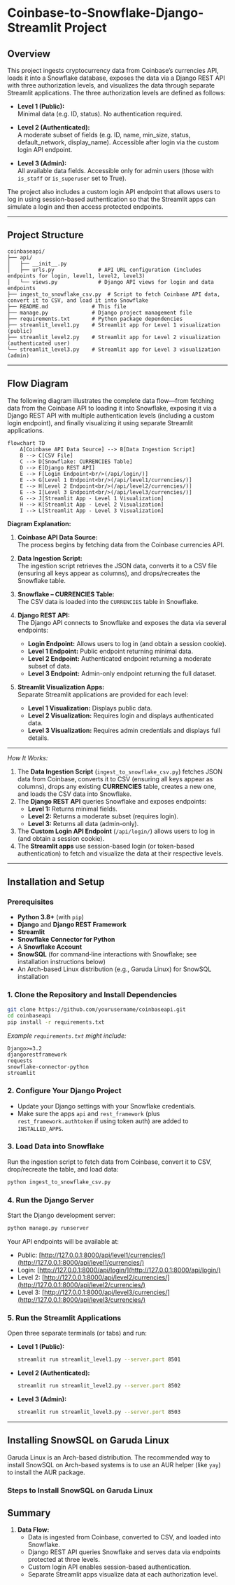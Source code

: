 
# Coinbase-to-Snowflake-Django-Streamlit Project

## Overview

This project ingests cryptocurrency data from Coinbase’s currencies API, loads it into a Snowflake database, exposes the data via a Django REST API with three authorization levels, and visualizes the data through separate Streamlit applications. The three authorization levels are defined as follows:

- **Level 1 (Public):**  
  Minimal data (e.g. ID, status). No authentication required.

- **Level 2 (Authenticated):**  
  A moderate subset of fields (e.g. ID, name, min_size, status, default_network, display_name). Accessible after login via the custom login API endpoint.

- **Level 3 (Admin):**  
  All available data fields. Accessible only for admin users (those with `is_staff` or `is_superuser` set to True).

The project also includes a custom login API endpoint that allows users to log in using session-based authentication so that the Streamlit apps can simulate a login and then access protected endpoints.

---

## Project Structure

```
coinbaseapi/
├── api/
│   ├── __init__.py
│   ├── urls.py              # API URL configuration (includes endpoints for login, level1, level2, level3)
│   └── views.py             # Django API views for login and data endpoints
├── ingest_to_snowflake_csv.py  # Script to fetch Coinbase API data, convert it to CSV, and load it into Snowflake
├── README.md              # This file
├── manage.py              # Django project management file
├── requirements.txt       # Python package dependencies
├── streamlit_level1.py    # Streamlit app for Level 1 visualization (public)
├── streamlit_level2.py    # Streamlit app for Level 2 visualization (authenticated user)
└── streamlit_level3.py    # Streamlit app for Level 3 visualization (admin)
```

---

## Flow Diagram

The following diagram illustrates the complete data flow—from fetching data from the Coinbase API to loading it into Snowflake, exposing it via a Django REST API with multiple authentication levels (including a custom login endpoint), and finally visualizing it using separate Streamlit applications.

```mermaid
flowchart TD
    A[Coinbase API Data Source] --> B[Data Ingestion Script]
    B --> C[CSV File]
    C --> D[Snowflake: CURRENCIES Table]
    D --> E[Django REST API]
    E --> F[Login Endpoint<br/>(/api/login/)]
    E --> G[Level 1 Endpoint<br/>(/api/level1/currencies/)]
    E --> H[Level 2 Endpoint<br/>(/api/level2/currencies/)]
    E --> I[Level 3 Endpoint<br/>(/api/level3/currencies/)]
    G --> J[Streamlit App - Level 1 Visualization]
    H --> K[Streamlit App - Level 2 Visualization]
    I --> L[Streamlit App - Level 3 Visualization]
```

**Diagram Explanation:**

1. **Coinbase API Data Source:**  
   The process begins by fetching data from the Coinbase currencies API.

2. **Data Ingestion Script:**  
   The ingestion script retrieves the JSON data, converts it to a CSV file (ensuring all keys appear as columns), and drops/recreates the Snowflake table.

3. **Snowflake – CURRENCIES Table:**  
   The CSV data is loaded into the `CURRENCIES` table in Snowflake.

4. **Django REST API:**  
   The Django API connects to Snowflake and exposes the data via several endpoints:
   - **Login Endpoint:** Allows users to log in (and obtain a session cookie).
   - **Level 1 Endpoint:** Public endpoint returning minimal data.
   - **Level 2 Endpoint:** Authenticated endpoint returning a moderate subset of data.
   - **Level 3 Endpoint:** Admin-only endpoint returning the full dataset.

5. **Streamlit Visualization Apps:**  
   Separate Streamlit applications are provided for each level:
   - **Level 1 Visualization:** Displays public data.
   - **Level 2 Visualization:** Requires login and displays authenticated data.
   - **Level 3 Visualization:** Requires admin credentials and displays full details.

---
*How It Works:*  
1. The **Data Ingestion Script** (`ingest_to_snowflake_csv.py`) fetches JSON data from Coinbase, converts it to CSV (ensuring all keys appear as columns), drops any existing **CURRENCIES** table, creates a new one, and loads the CSV data into Snowflake.  
2. The **Django REST API** queries Snowflake and exposes endpoints:  
   - **Level 1:** Returns minimal fields.  
   - **Level 2:** Returns a moderate subset (requires login).  
   - **Level 3:** Returns all data (admin-only).  
3. The **Custom Login API Endpoint** (`/api/login/`) allows users to log in (and obtain a session cookie).  
4. The **Streamlit apps** use session-based login (or token-based authentication) to fetch and visualize the data at their respective levels.

---

## Installation and Setup

### Prerequisites

- **Python 3.8+** (with `pip`)  
- **Django** and **Django REST Framework**  
- **Streamlit**  
- **Snowflake Connector for Python**  
- A **Snowflake Account**  
- **SnowSQL** (for command‑line interactions with Snowflake; see installation instructions below)  
- An Arch-based Linux distribution (e.g., Garuda Linux) for SnowSQL installation

### 1. Clone the Repository and Install Dependencies

```bash
git clone https://github.com/yourusername/coinbaseapi.git
cd coinbaseapi
pip install -r requirements.txt
```

*Example `requirements.txt` might include:*
```
Django>=3.2
djangorestframework
requests
snowflake-connector-python
streamlit
```

### 2. Configure Your Django Project

- Update your Django settings with your Snowflake credentials.
- Make sure the apps `api` and `rest_framework` (plus `rest_framework.authtoken` if using token auth) are added to `INSTALLED_APPS`.

### 3. Load Data into Snowflake

Run the ingestion script to fetch data from Coinbase, convert it to CSV, drop/recreate the table, and load data:

```bash
python ingest_to_snowflake_csv.py
```

### 4. Run the Django Server

Start the Django development server:

```bash
python manage.py runserver
```

Your API endpoints will be available at:  
- Public: [http://127.0.0.1:8000/api/level1/currencies/](http://127.0.0.1:8000/api/level1/currencies/)  
- Login: [http://127.0.0.1:8000/api/login/](http://127.0.0.1:8000/api/login/)  
- Level 2: [http://127.0.0.1:8000/api/level2/currencies/](http://127.0.0.1:8000/api/level2/currencies/)  
- Level 3: [http://127.0.0.1:8000/api/level3/currencies/](http://127.0.0.1:8000/api/level3/currencies/)

### 5. Run the Streamlit Applications

Open three separate terminals (or tabs) and run:

- **Level 1 (Public):**

  ```bash
  streamlit run streamlit_level1.py --server.port 8501
  ```

- **Level 2 (Authenticated):**

  ```bash
  streamlit run streamlit_level2.py --server.port 8502
  ```

- **Level 3 (Admin):**

  ```bash
  streamlit run streamlit_level3.py --server.port 8503
  ```

---

## Installing SnowSQL on Garuda Linux

Garuda Linux is an Arch-based distribution. The recommended way to install SnowSQL on Arch-based systems is to use an AUR helper (like `yay`) to install the AUR package.

### Steps to Install SnowSQL on Garuda Linux



## Summary

1. **Data Flow:**  
   - Data is ingested from Coinbase, converted to CSV, and loaded into Snowflake.
   - Django REST API queries Snowflake and serves data via endpoints protected at three levels.
   - Custom login API enables session-based authentication.
   - Separate Streamlit apps visualize data at each authorization level.

